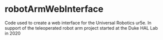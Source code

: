 # robotArmWebInterface
Code used to create a web interface for the Universal Robotics ur5e. In support of the teleoperated robot arm project started at the Duke HAL Lab in 2020
